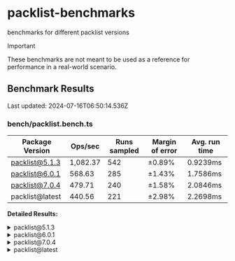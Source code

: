 # packlist-benchmarks

benchmarks for different packlist versions

> [!IMPORTANT]
> These benchmarks are not meant to be used as a reference for performance in a real-world scenario.

<!-- bench:start -->

## Benchmark Results

Last updated: 2024-07-16T06:50:14.536Z

### bench/packlist.bench.ts

| Package Version | Ops/sec  | Runs sampled | Margin of error | Avg. run time |
| --------------- | -------- | ------------ | --------------- | ------------- |
| packlist@5.1.3  | 1,082.37 | 542          | ±0.89%          | 0.9239ms      |
| packlist@6.0.1  | 568.63   | 285          | ±1.43%          | 1.7586ms      |
| packlist@7.0.4  | 479.71   | 240          | ±1.58%          | 2.0846ms      |
| packlist@latest | 440.56   | 221          | ±2.98%          | 2.2698ms      |

**Detailed Results:**

<details><summary>packlist@5.1.3</summary>

- **Median:** 0.8982ms
- **Min:** 0.8115ms
- **Max:** 1.5369ms
- **Standard Deviation:** 0.0980ms
- **75th Percentile:** 0.9392ms
- **99th Percentile:** 1.3863ms
- **99.5th Percentile:** 1.4131ms
- **99.9th Percentile:** 1.5369ms

</details>

<details><summary>packlist@6.0.1</summary>

- **Median:** 1.6896ms
- **Min:** 1.5234ms
- **Max:** 3.1492ms
- **Standard Deviation:** 0.2171ms
- **75th Percentile:** 1.7619ms
- **99th Percentile:** 2.4664ms
- **99.5th Percentile:** 2.8877ms
- **99.9th Percentile:** 3.1492ms

</details>

<details><summary>packlist@7.0.4</summary>

- **Median:** 2.0046ms
- **Min:** 1.8485ms
- **Max:** 3.3598ms
- **Standard Deviation:** 0.2602ms
- **75th Percentile:** 2.0603ms
- **99th Percentile:** 2.9750ms
- **99.5th Percentile:** 3.3261ms
- **99.9th Percentile:** 3.3598ms

</details>

<details><summary>packlist@latest</summary>

- **Median:** 2.0958ms
- **Min:** 1.8671ms
- **Max:** 6.8295ms
- **Standard Deviation:** 0.5125ms
- **75th Percentile:** 2.3697ms
- **99th Percentile:** 4.0925ms
- **99.5th Percentile:** 4.3857ms
- **99.9th Percentile:** 6.8295ms

</details>

<!-- bench:end -->
